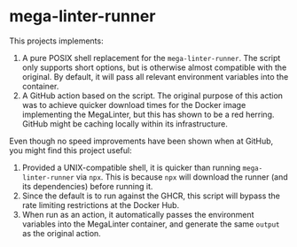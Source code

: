 # mega-linter-runner

This projects implements:

1. A pure POSIX shell replacement for the `mega-linter-runner`. The script only
   supports short options, but is otherwise almost compatible with the original.
   By default, it will pass all relevant environment variables into the
   container.
2. A GitHub action based on the script. The original purpose of this action was
   to achieve quicker download times for the Docker image implementing the
   MegaLinter, but this has shown to be a red herring. GitHub might be caching
   locally within its infrastructure.

Even though no speed improvements have been shown when at GitHub, you might find
this project useful:

1. Provided a UNIX-compatible shell, it is quicker than running
   `mega-linter-runner` via `npx`. This is because `npx` will download the
   runner (and its dependencies) before running it.
2. Since the default is to run against the GHCR, this script will bypass the
   rate limiting restrictions at the Docker Hub.
3. When run as an action, it automatically passes the environment variables into
   the MegaLinter container, and generate the same `output` as the original
   action.

